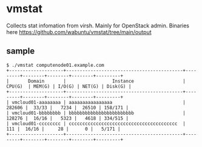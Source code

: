 # vmstat
Collects stat infomation from virsh. Mainly for OpenStack admin.
Binaries here https://github.com/wabuntu/vmstat/tree/main/output

## sample

```
$ ./vmstat computenode01.example.com
+--------------------+-------------------------------------------+---------+--------+--------+--------+---------+
|       Domain       |                 Instance                  | CPU(G)  | MEM(G) | I/O(G) | NET(G) | Disk(G) |
+--------------------+-------------------------------------------+---------+--------+--------+--------+---------+
| vmcloud01-aaaaaaaa | aaaaaaaaaaaaaaaa                          |  282606 |  33/33 |   7234 |  26510 | 158/171 |
| vmcloud01-bbbbbbbb | bbbbbbbbbbbbbbbbbbbbbbbb                  |  128276 |  16/16 |   5323 |   4618 | 334/515 |
| vmcloud01-cccccccc | cccccccccccccccccccccccccccccccccccccccc  |     111 |  16/16 |     28 |      0 |   5/171 |
+--------------------+-------------------------------------------+---------+--------+--------+--------+---------+
```
